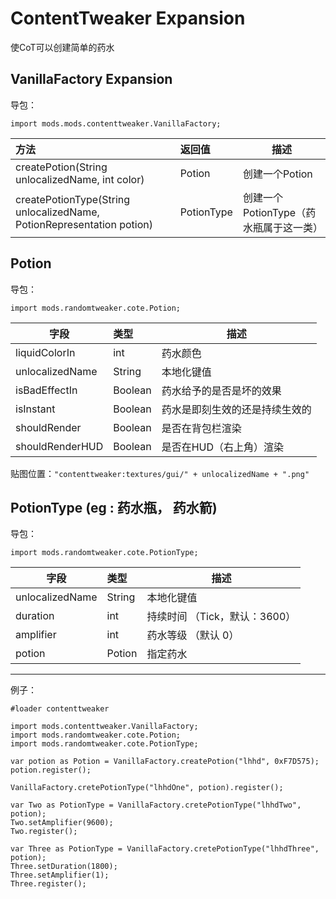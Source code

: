 # ContentTweaker Expansion

使CoT可以创建简单的药水

## VanillaFactory Expansion

导包：

```zenscript
import mods.mods.contenttweaker.VanillaFactory;
```

| 方法                                                         | 返回值     | 描述                                   |
| :----------------------------------------------------------- | :--------- | -------------------------------------- |
| createPotion(String unlocalizedName, int color)              | Potion     | 创建一个Potion                         |
| createPotionType(String unlocalizedName, PotionRepresentation potion) | PotionType | 创建一个PotionType（药水瓶属于这一类） |

## Potion

导包：

```zenscrtip
import mods.randomtweaker.cote.Potion;
```

| 字段            | 类型    | 描述                           |
| --------------- | :------ | ------------------------------ |
| liquidColorIn   | int     | 药水颜色                       |
| unlocalizedName | String  | 本地化键值                     |
| isBadEffectIn   | Boolean | 药水给予的是否是坏的效果       |
| isInstant       | Boolean | 药水是即刻生效的还是持续生效的 |
| shouldRender    | Boolean | 是否在背包栏渲染               |
| shouldRenderHUD | Boolean | 是否在HUD（右上角）渲染        |

贴图位置：`"contenttweaker:textures/gui/" + unlocalizedName + ".png"`

## PotionType (eg : 药水瓶， 药水箭)

导包：

```zenscript
import mods.randomtweaker.cote.PotionType;
```

| 字段            | 类型   | 描述                          |
| --------------- | :----- | ----------------------------- |
| unlocalizedName | String | 本地化键值                    |
| duration        | int    | 持续时间 （Tick，默认：3600） |
| amplifier       | int    | 药水等级 （默认 0）           |
| potion          | Potion | 指定药水                      |

---

例子：

~~~zenscript
#loader contenttweaker

import mods.contenttweaker.VanillaFactory;
import mods.randomtweaker.cote.Potion;
import mods.randomtweaker.cote.PotionType;

var potion as Potion = VanillaFactory.createPotion("lhhd", 0xF7D575);
potion.register();

VanillaFactory.cretePotionType("lhhdOne", potion).register();

var Two as PotionType = VanillaFactory.cretePotionType("lhhdTwo", potion);
Two.setAmplifier(9600);
Two.register();

var Three as PotionType = VanillaFactory.cretePotionType("lhhdThree", potion);
Three.setDuration(1800);
Three.setAmplifier(1);
Three.register();
~~~
